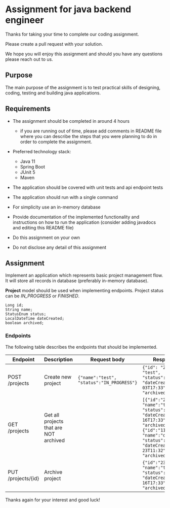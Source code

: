 # Assignment for java backend engineer

Thanks for taking your time to complete our coding assignment.

Please create a pull request with your solution.

We hope you will enjoy this assignment and should you have any questions please reach out to us.

## Purpose

The main purpose of the assignment is to test practical skills of designing, coding, testing and building java applications.

## Requirements

* The assignment should be completed in around 4 hours
  *  if you are running out of time, please add comments in README file where you can describe the steps that you were planning to do in order to complete the assignment.

* Preferred technology stack:
  * Java 11
  * Spring Boot
  * JUnit 5  
  * Maven

* The application should be covered with unit tests and api endpoint tests

* The application should run with a single command

* For simplicity use an in-memory database

* Provide documentation of the implemented functionality and instructions on how to run the application (consider adding javadocs and editing this README file)

* Do this assignment on your own

* Do not disclose any detail of this assignment

## Assignment

Implement an application which represents basic project management flow. It will store all records in database (preferably in-memory
database).

**Project** model should be used when implementing endpoints. Project status can be *IN_PROGRESS* or *FINISHED*.


```
Long id;
String name;
StatusEnum status;
LocalDateTime dateCreated;
boolean archived;
```


### Endpoints

The following table describes the endpoints that should be implemented.



|Endpoint|Description|Request body|Response body|
|--------|-----------|------------|-------------|
|POST /projects|Create new project|```{"name":"test", "status":"IN_PROGRESS"}```|```{"id": "234", "name": "test", "status":"IN_PROGRESS", "dateCreated":"2021-08-03T17:33", "archived":false}```
|GET /projects|Get all projects that are NOT archived| |```[{"id":"234", "name":"test", "status":"IN_PROGRESS", "dateCreated":"2021-03-16T17:33", "archived":false}, {"id":"112", "name":"demo", "status":"FINISHED", "dateCreated":"2021-02-23T11:32", "archived":false}]```|
|PUT /projects/{id}|Archive project| |```{"id":"234", "name":"test", "status":"IN_PROGRESS", "dateCreated":"2021-03-16T17:33", "archived":true}```|


Thanks again for your interest and good luck!
